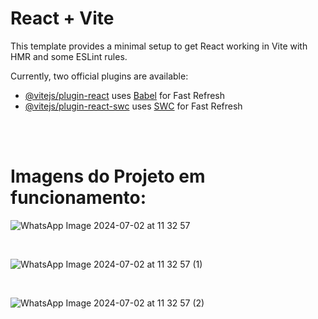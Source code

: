 # React + Vite

This template provides a minimal setup to get React working in Vite with HMR and some ESLint rules.

Currently, two official plugins are available:

- [@vitejs/plugin-react](https://github.com/vitejs/vite-plugin-react/blob/main/packages/plugin-react/README.md) uses [Babel](https://babeljs.io/) for Fast Refresh
- [@vitejs/plugin-react-swc](https://github.com/vitejs/vite-plugin-react-swc) uses [SWC](https://swc.rs/) for Fast Refresh
<br>
<br>

# Imagens do Projeto em funcionamento:

![WhatsApp Image 2024-07-02 at 11 32 57](https://github.com/GBLONE/To-do-list-com-React.Js/assets/100142139/baa20ec0-55d7-4e63-bb44-91fe49521f1d)

<br>

![WhatsApp Image 2024-07-02 at 11 32 57 (1)](https://github.com/GBLONE/To-do-list-com-React.Js/assets/100142139/a36774c7-5a80-44a9-812b-5496991634cf)

<br>

![WhatsApp Image 2024-07-02 at 11 32 57 (2)](https://github.com/GBLONE/To-do-list-com-React.Js/assets/100142139/71cd3778-295e-4bba-892e-0a74032c4431)

